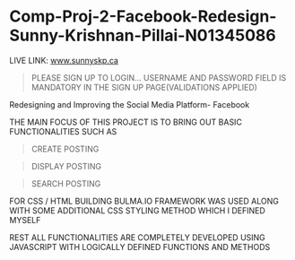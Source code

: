 # Comp-Proj-2-Facebook-Redesign-Sunny-Krishnan-Pillai-N01345086

LIVE LINK:  www.sunnyskp.ca 

>PLEASE SIGN UP TO LOGIN... USERNAME AND PASSWORD FIELD IS MANDATORY IN THE SIGN UP PAGE(VALIDATIONS APPLIED)

Redesigning and Improving the Social Media Platform- Facebook

THE MAIN FOCUS OF THIS PROJECT IS TO BRING OUT BASIC FUNCTIONALITIES SUCH AS

> CREATE POSTING

> DISPLAY POSTING

> SEARCH POSTING

FOR CSS / HTML BUILDING BULMA.IO FRAMEWORK WAS USED ALONG WITH SOME ADDITIONAL CSS STYLING METHOD WHICH I DEFINED MYSELF

REST ALL FUNCTIONALITIES ARE COMPLETELY DEVELOPED USING JAVASCRIPT WITH LOGICALLY DEFINED FUNCTIONS AND METHODS


